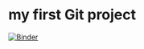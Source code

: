 # my first Git project
[![Binder](https://mybinder.org/badge_logo.svg)](https://mybinder.org/v2/gh/noamifargan10/The-project/upload/main/HEAD)
